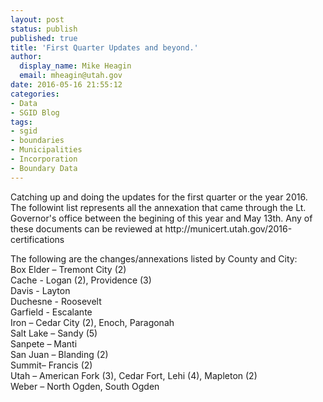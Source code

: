 ```yaml
---
layout: post
status: publish
published: true
title: 'First Quarter Updates and beyond.'
author:
  display_name: Mike Heagin
  email: mheagin@utah.gov
date: 2016-05-16 21:55:12
categories:
- Data
- SGID Blog
tags:
- sgid
- boundaries
- Municipalities
- Incorporation
- Boundary Data
---
```

<p>    Catching up and doing the updates for the first quarter or the year 2016.
The followint list represents all the annexation that came through the Lt. Governor's office between the begining of this year and May 13th. Any of these documents can be reviewed at http://municert.utah.gov/2016-certifications</p>
<p>The following are the changes/annexations listed by County and City:<br />
Box Elder – Tremont City (2)<br />
Cache - Logan (2), Providence (3)<br />
Davis  - Layton<br />
Duchesne - Roosevelt<br />
Garfield - Escalante<br/>
Iron – Cedar City (2), Enoch, Paragonah<br />
Salt Lake – Sandy (5)<br />
Sanpete – Manti<br />
San Juan – Blanding (2)<br />
Summit– Francis (2)<br />
Utah – American Fork (3), Cedar Fort, Lehi (4), Mapleton (2)<br />
Weber – North Ogden, South Ogden</p>
